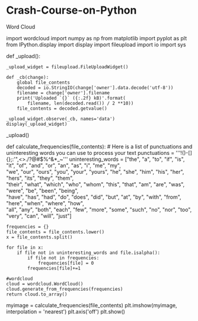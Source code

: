 # Crash-Course-on-Python
Word Cloud 


import wordcloud
import numpy as np
from matplotlib import pyplot as plt
from IPython.display import display
import fileupload
import io
import sys


def _upload():

    _upload_widget = fileupload.FileUploadWidget()

    def _cb(change):
        global file_contents
        decoded = io.StringIO(change['owner'].data.decode('utf-8'))
        filename = change['owner'].filename
        print('Uploaded `{}` ({:.2f} kB)'.format(
            filename, len(decoded.read()) / 2 **10))
        file_contents = decoded.getvalue()

    _upload_widget.observe(_cb, names='data')
    display(_upload_widget)

_upload()


def calculate_frequencies(file_contents):
    # Here is a list of punctuations and uninteresting words you can use to process your text
    punctuations = '''!()-[]{};:'"\,<>./?@#$%^&*_~'''
    uninteresting_words = ["the", "a", "to", "if", "is", "it", "of", "and", "or", "an", "as", "i", "me", "my", \
    "we", "our", "ours", "you", "your", "yours", "he", "she", "him", "his", "her", "hers", "its", "they", "them", \
    "their", "what", "which", "who", "whom", "this", "that", "am", "are", "was", "were", "be", "been", "being", \
    "have", "has", "had", "do", "does", "did", "but", "at", "by", "with", "from", "here", "when", "where", "how", \
    "all", "any", "both", "each", "few", "more", "some", "such", "no", "nor", "too", "very", "can", "will", "just"]
    
    frequencies = {}
    file_contents = file_contents.lower()
    x = file_contents.split()

    for file in x:
        if file not in uninteresting_words and file.isalpha():
            if file not in frequencies:
                frequencies[file] = 0
            frequencies[file]+=1
    
    #wordcloud
    cloud = wordcloud.WordCloud()
    cloud.generate_from_frequencies(frequencies)
    return cloud.to_array()
    
  
myimage = calculate_frequencies(file_contents)
plt.imshow(myimage, interpolation = 'nearest')
plt.axis('off')
plt.show()  
    
    

